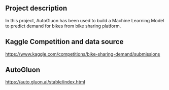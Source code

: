 ## Project description
In this project, AutoGluon has been used to build a Machine Learning Model to predict demand for bikes from bike sharing platform.


## Kaggle Competition and data source
https://www.kaggle.com/competitions/bike-sharing-demand/submissions


## AutoGluon
https://auto.gluon.ai/stable/index.html

